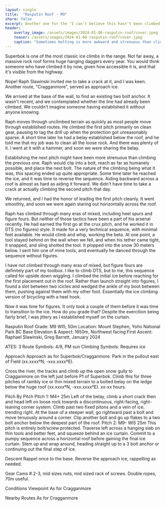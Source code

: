 ```yaml
---
layout: single
title:  "Rasputin Roof - M9"
share: false
excerpt: Another one for the "I can't believe this hasn't been climbed already" collection
header:
    overlay_image: /assets/images/2024-01-06-rasputin-roof/cover.jpeg
    teaser: /assets/images/2024-01-06-rasputin-roof/cover.jpeg
    caption: "Sometimes bolting is more awkward and strenuous than climbing!"
---
```

Superbok is one of the most classic ice climbs in the range. Not far away, a massive rock roof forms huge hanging daggers every year. You would think someone who have climbed it by now, given how accessible it is, and that it's visible from the highway.

Nope! Raph Slawinski invited me to take a crack at it, and I was keen. Another route, "Cragganmore", served as approach ice.

We arrived at the base of the wall, to find an existing two bolt anchor. It wasn't recent, and we contemplated whether the line had already been climbed. We couldn't imagine someone having established it without anyone knowing.

Raph moves through unclimbed terrain as quickly as most people move through established routes. He climbed the first pitch primarily on clean gear, pausing to tag the drill up when the protection got unreasonably sparse. A short time later he had a belay established below the roof, and he told me that my job was to clean all the loose rock. And there was plenty of it. I went at it with a hammer, and soon we were sharing the belay.

Establishing the next pitch might have been more strenuous than climbing the previous one. Raph would clip into a bolt, reach as far as humanely possible, and place the next bolt. The nature of the climbing being what it was, this spacing ended up quite appropriate. Some time later he reached the ice, and it was time to reverse the sequence. Aiding backward across a roof is almost as hard as aiding it forward. We didn't have time to take a crack at actually climbing the second pitch that day. 

We returned, and I had the honor of leading the first pitch cleanly. It went smoothly, and soon we were again staring out horizontally across the roof. 

Raph has climbed through many eras of mixed, including heel spurs and figure fours. But neither of those tactics have been a part of his arsenal recently. He had earned the first go at the crux pitch, and he worked it in DTS (no figures) style. It made for a very technical sequence, with minimal feet available. He would climb and whip, working the beta. At one point, a tool stayed behind on the wall when we fell, and when his tether came tight, it snapped, and sling shotted the tool. It plopped into the snow 30 meters below. I sent him one of mine tools, and eventually he danced through the sequence without figures.

I have not climbed through many eras of mixed, but figure fours are definitely part of my toolbox. I like to climb DTS, but to me, this sequence called for upside down wiggling. I climbed the initial ice before reaching for the first placement out in the roof. Rather than launch straight into figures, I found a slot between two icicles and wedged the ankle of my boot between them, pushing against them with my other foot. Essentially the ice climbing version of bicycling with a heel hook.

Now it was time for figures. It only took a couple of them before it was time to transition to the ice. How do you grade that? Despite the exercition being fairly brief, I was jittery as I established myself on the curtain. 

Rasputin Roof
Grade: M9 WI5, 50m
Location: Mount Stephen, Yoho National Park BC
Base Elevation & Aspect: 1650m, Northwest facing
First Ascent: Raphael Slawinski, Greg Barrett, January 2024

ATES: 3
Route Symbols: 4/9, PM sun
Climbing Symbols: Requires ice

Approach
Approach as for Superbok/Cragganmore. Park in the pullout east of Field (xx.xxxxºN, -xxx.xxxxºE).

Cross the river, the tracks and climb up the open snow gully to Cragganmore on the left just before P1 of Superbok. Climb this for three pitches of rambly ice or thin mixed terrain to a bolted belay on the ledge below the huge roof (xx.xxxxºN, -xxx.xxxxºE). xx-xx hours.

Pitch By Pitch
Pitch 1: M4+ 25m
Left of the belay, climb a short crack then and head left on loose rock towards a discontinuous, right-facing, right-leaning corner system. Climb past two fixed pitons and a vein of ice, trending right. At the base of a steeper wall, go rightward past a bolt and move tenuously around a corner. Clip another bolt and go up flakes to a two bolt anchor below the deepest part of the roof.
Pitch 2: M9- WI5 25m
This pitch is entirely bolt/screw protected. Traverse left across a hanging slab on thin tools and better feet, and squeeze behind an ice curtain. Commit to a pumpy sequence across a horizontal roof before gaining the final ice curtain. Stem up and wrap around, heading straight up to a 3 bolt anchor or continuing out the final step of ice.

Descent
Rappel once to the base. Reverse the approach ice, rappelling as needed.

Gear
Cams #.2-3, mid sizes nuts, mid sized rack of screws. Double ropes, 70m useful.

Conditions Viewpoint
As for Cragganmore

Nearby Routes
As for Cragganmore

